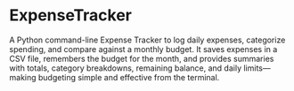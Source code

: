 # ExpenseTracker
A Python command-line Expense Tracker to log daily expenses, categorize spending, and compare against a monthly budget. It saves expenses in a CSV file, remembers the budget for the month, and provides summaries with totals, category breakdowns, remaining balance, and daily limits—making budgeting simple and effective from the terminal.
